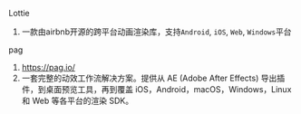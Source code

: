 Lottie

1. 一款由airbnb开源的跨平台动画渲染库，支持`Android`, `iOS`, `Web`, `Windows`平台

pag

1. https://pag.io/
2. 一套完整的动效工作流解决方案。提供从 AE (Adobe After Effects) 导出插件，到桌面预览工具，再到覆盖 iOS，Android，macOS，Windows，Linux 和 Web 等各平台的渲染 SDK。
